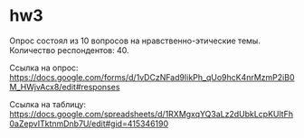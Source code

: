 # hw3
Опрос состоял из 10 вопросов на нравственно-этические темы. Количество респондентов: 40. 

Ссылка на опрос: 
<https://docs.google.com/forms/d/1vDCzNFad9IikPh_qUo9hcK4nrMzmP2iB0M_HWjvAcx8/edit#responses>

Ссылка на таблицу:
<https://docs.google.com/spreadsheets/d/1RXMgxqYQ3aLz2dUbkLcpKUltFh0aZepvITktnmDnb7U/edit#gid=415346190>
